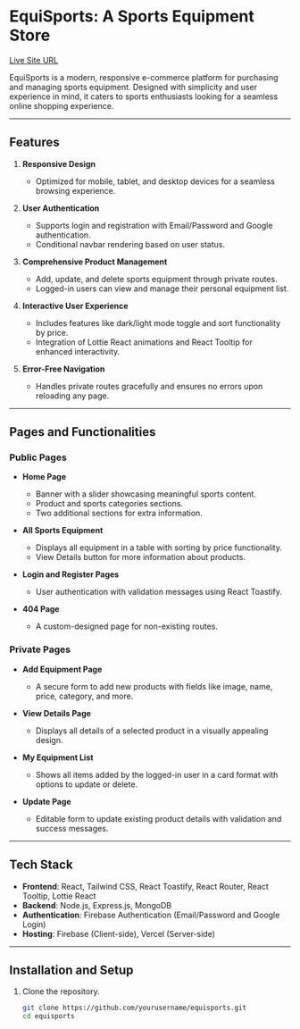 # EquiSports: A Sports Equipment Store

[Live Site URL](https://equisports.web.app)

EquiSports is a modern, responsive e-commerce platform for purchasing and managing sports equipment. Designed with simplicity and user experience in mind, it caters to sports enthusiasts looking for a seamless online shopping experience.

---

## Features

1. **Responsive Design**  
   - Optimized for mobile, tablet, and desktop devices for a seamless browsing experience.

2. **User Authentication**  
   - Supports login and registration with Email/Password and Google authentication.  
   - Conditional navbar rendering based on user status.  

3. **Comprehensive Product Management**  
   - Add, update, and delete sports equipment through private routes.  
   - Logged-in users can view and manage their personal equipment list.

4. **Interactive User Experience**  
   - Includes features like dark/light mode toggle and sort functionality by price.  
   - Integration of Lottie React animations and React Tooltip for enhanced interactivity.  

5. **Error-Free Navigation**  
   - Handles private routes gracefully and ensures no errors upon reloading any page.  

---

## Pages and Functionalities

### Public Pages  
- **Home Page**  
  - Banner with a slider showcasing meaningful sports content.  
  - Product and sports categories sections.  
  - Two additional sections for extra information.  

- **All Sports Equipment**  
  - Displays all equipment in a table with sorting by price functionality.  
  - View Details button for more information about products.  

- **Login and Register Pages**  
  - User authentication with validation messages using React Toastify.  

- **404 Page**  
  - A custom-designed page for non-existing routes.  

### Private Pages  
- **Add Equipment Page**  
  - A secure form to add new products with fields like image, name, price, category, and more.  

- **View Details Page**  
  - Displays all details of a selected product in a visually appealing design.  

- **My Equipment List**  
  - Shows all items added by the logged-in user in a card format with options to update or delete.  

- **Update Page**  
  - Editable form to update existing product details with validation and success messages.  

---

## Tech Stack

- **Frontend**: React, Tailwind CSS, React Toastify, React Router, React Tooltip, Lottie React  
- **Backend**: Node.js, Express.js, MongoDB  
- **Authentication**: Firebase Authentication (Email/Password and Google Login)  
- **Hosting**: Firebase (Client-side), Vercel (Server-side)  

---

## Installation and Setup

1. Clone the repository.  
   ```bash
   git clone https://github.com/yourusername/equisports.git
   cd equisports
